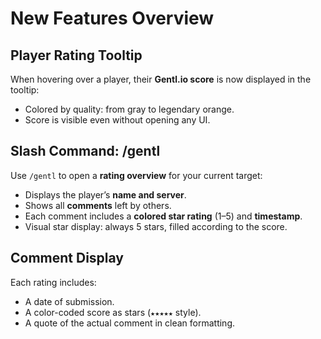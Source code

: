 # New Features Overview

## Player Rating Tooltip
When hovering over a player, their **Gentl.io score** is now displayed in the tooltip:
- Colored by quality: from gray to legendary orange.
- Score is visible even without opening any UI.

## Slash Command: /gentl
Use `/gentl` to open a **rating overview** for your current target:
- Displays the player’s **name and server**.
- Shows all **comments** left by others.
- Each comment includes a **colored star rating** (1–5) and **timestamp**.
- Visual star display: always 5 stars, filled according to the score.

## Comment Display
Each rating includes:
- A date of submission.
- A color-coded score as stars (`★★★★★` style).
- A quote of the actual comment in clean formatting.